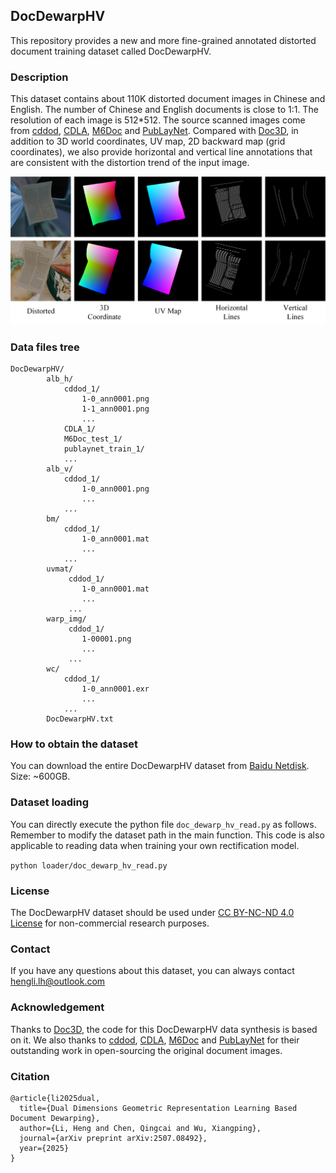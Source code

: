 ## DocDewarpHV

This repository provides a new and more fine-grained annotated distorted document training dataset called DocDewarpHV.

### Description

This dataset contains about 110K distorted document images in Chinese and English. 
The number of Chinese and English documents is close to 1:1. 
The resolution of each image is 512*512.
The source scanned images come from [cddod](https://github.com/kailigo/cddod), [CDLA](https://github.com/buptlihang/CDLA), 
[M6Doc](https://github.com/HCIILAB/M6Doc) and [PubLayNet](https://github.com/ibm-aur-nlp/PubLayNet).
Compared with [Doc3D](https://github.com/cvlab-stonybrook/doc3D-dataset), in addition to 3D world coordinates, UV map, 2D backward map (grid coordinates), 
we also provide horizontal and vertical line annotations that are consistent with the distortion trend of the input image.

![DocDewarpHV_vis](./images/DocDewarpHV_vis.png)

### Data files tree

```
DocDewarpHV/
        alb_h/
            cddod_1/
                1-0_ann0001.png
                1-1_ann0001.png
                ...
            CDLA_1/
            M6Doc_test_1/
            publaynet_train_1/
            ...
        alb_v/
            cddod_1/
                1-0_ann0001.png
                ...
            ...
        bm/
            cddod_1/
                1-0_ann0001.mat
                ...
            ...
        uvmat/
             cddod_1/
                1-0_ann0001.mat
                ...
             ...
        warp_img/
             cddod_1/
                1-00001.png
                ...
             ...
        wc/
            cddod_1/
                1-0_ann0001.exr
                ...
            ...
        DocDewarpHV.txt
```

### How to obtain the dataset

You can download the entire DocDewarpHV dataset from [Baidu Netdisk](https://pan.baidu.com/s/1vuvm-f0wMuMivcV35VGbpA?pwd=uug6). Size: ~600GB.

### Dataset loading

You can directly execute the python file `doc_dewarp_hv_read.py` as follows. 
Remember to modify the dataset path in the main function. 
This code is also applicable to reading data when training your own rectification model.

`python loader/doc_dewarp_hv_read.py`

### License
The DocDewarpHV dataset should be used under [CC BY-NC-ND 4.0 License](https://creativecommons.org/licenses/by-nc-nd/4.0/) for non-commercial research purposes.

### Contact

If you have any questions about this dataset, you can always contact [hengli.lh@outlook.com](mailto:hengli.lh@outlook.com) 

### Acknowledgement
Thanks to [Doc3D](https://github.com/cvlab-stonybrook/doc3D-dataset), the code for this DocDewarpHV data synthesis is based on it.
We also thanks to [cddod](https://github.com/kailigo/cddod), [CDLA](https://github.com/buptlihang/CDLA), [M6Doc](https://github.com/HCIILAB/M6Doc) and [PubLayNet](https://github.com/ibm-aur-nlp/PubLayNet)
for their outstanding work in open-sourcing the original document images.

### Citation

```text
@article{li2025dual,
  title={Dual Dimensions Geometric Representation Learning Based Document Dewarping},
  author={Li, Heng and Chen, Qingcai and Wu, Xiangping},
  journal={arXiv preprint arXiv:2507.08492},
  year={2025}
}
```